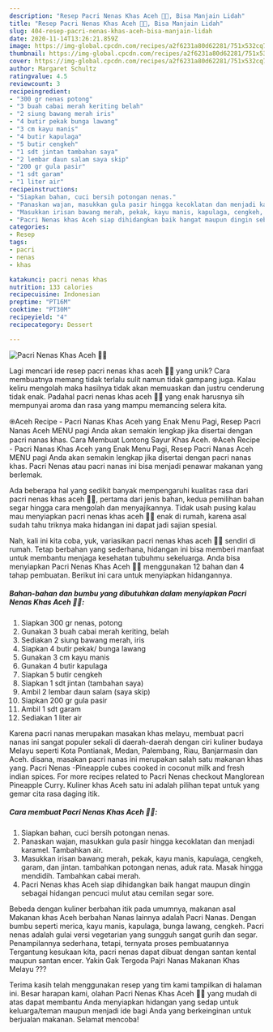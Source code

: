 ```yaml
---
description: "Resep Pacri Nenas Khas Aceh 🍍🍍, Bisa Manjain Lidah"
title: "Resep Pacri Nenas Khas Aceh 🍍🍍, Bisa Manjain Lidah"
slug: 404-resep-pacri-nenas-khas-aceh-bisa-manjain-lidah
date: 2020-11-14T13:26:21.859Z
image: https://img-global.cpcdn.com/recipes/a2f6231a80d62281/751x532cq70/pacri-nenas-khas-aceh-🍍🍍-foto-resep-utama.jpg
thumbnail: https://img-global.cpcdn.com/recipes/a2f6231a80d62281/751x532cq70/pacri-nenas-khas-aceh-🍍🍍-foto-resep-utama.jpg
cover: https://img-global.cpcdn.com/recipes/a2f6231a80d62281/751x532cq70/pacri-nenas-khas-aceh-🍍🍍-foto-resep-utama.jpg
author: Margaret Schultz
ratingvalue: 4.5
reviewcount: 3
recipeingredient:
- "300 gr nenas potong"
- "3 buah cabai merah keriting belah"
- "2 siung bawang merah iris"
- "4 butir pekak bunga lawang"
- "3 cm kayu manis"
- "4 butir kapulaga"
- "5 butir cengkeh"
- "1 sdt jintan tambahan saya"
- "2 lembar daun salam saya skip"
- "200 gr gula pasir"
- "1 sdt garam"
- "1 liter air"
recipeinstructions:
- "Siapkan bahan, cuci bersih potongan nenas."
- "Panaskan wajan, masukkan gula pasir hingga kecoklatan dan menjadi karamel. Tambahkan air."
- "Masukkan irisan bawang merah, pekak, kayu manis, kapulaga, cengkeh, garam, dan jintan. tambahkan potongan nenas, aduk rata. Masak hingga mendidih. Tambahkan cabai merah."
- "Pacri Nenas khas Aceh siap dihidangkan baik hangat maupun dingin sebagai hidangan pencuci mulut atau cemilan segar sore."
categories:
- Resep
tags:
- pacri
- nenas
- khas

katakunci: pacri nenas khas 
nutrition: 133 calories
recipecuisine: Indonesian
preptime: "PT16M"
cooktime: "PT30M"
recipeyield: "4"
recipecategory: Dessert

---
```



![Pacri Nenas Khas Aceh 🍍🍍](https://img-global.cpcdn.com/recipes/a2f6231a80d62281/751x532cq70/pacri-nenas-khas-aceh-🍍🍍-foto-resep-utama.jpg)

Lagi mencari ide resep pacri nenas khas aceh 🍍🍍 yang unik? Cara membuatnya memang tidak terlalu sulit namun tidak gampang juga. Kalau keliru mengolah maka hasilnya tidak akan memuaskan dan justru cenderung tidak enak. Padahal pacri nenas khas aceh 🍍🍍 yang enak harusnya sih mempunyai aroma dan rasa yang mampu memancing selera kita.

֎Aceh Recipe - Pacri Nanas Khas Aceh yang Enak Menu Pagi, Resep Pacri Nanas Aceh MENU pagi Anda akan semakin lengkap jika disertai dengan pacri nanas khas. Cara Membuat Lontong Sayur Khas Aceh. ֎Aceh Recipe - Pacri Nanas Khas Aceh yang Enak Menu Pagi, Resep Pacri Nanas Aceh MENU pagi Anda akan semakin lengkap jika disertai dengan pacri nanas khas. Pacri Nenas atau pacri nanas ini bisa menjadi penawar makanan yang berlemak.

Ada beberapa hal yang sedikit banyak mempengaruhi kualitas rasa dari pacri nenas khas aceh 🍍🍍, pertama dari jenis bahan, kedua pemilihan bahan segar hingga cara mengolah dan menyajikannya. Tidak usah pusing kalau mau menyiapkan pacri nenas khas aceh 🍍🍍 enak di rumah, karena asal sudah tahu triknya maka hidangan ini dapat jadi sajian spesial.


Nah, kali ini kita coba, yuk, variasikan pacri nenas khas aceh 🍍🍍 sendiri di rumah. Tetap berbahan yang sederhana, hidangan ini bisa memberi manfaat untuk membantu menjaga kesehatan tubuhmu sekeluarga. Anda bisa menyiapkan Pacri Nenas Khas Aceh 🍍🍍 menggunakan 12 bahan dan 4 tahap pembuatan. Berikut ini cara untuk menyiapkan hidangannya.

<!--inarticleads1-->

##### Bahan-bahan dan bumbu yang dibutuhkan dalam menyiapkan Pacri Nenas Khas Aceh 🍍🍍:

1. Siapkan 300 gr nenas, potong
1. Gunakan 3 buah cabai merah keriting, belah
1. Sediakan 2 siung bawang merah, iris
1. Siapkan 4 butir pekak/ bunga lawang
1. Gunakan 3 cm kayu manis
1. Gunakan 4 butir kapulaga
1. Siapkan 5 butir cengkeh
1. Siapkan 1 sdt jintan (tambahan saya)
1. Ambil 2 lembar daun salam (saya skip)
1. Siapkan 200 gr gula pasir
1. Ambil 1 sdt garam
1. Sediakan 1 liter air


Karena pacri nanas merupakan masakan khas melayu, membuat pacri nanas ini sangat populer sekali di daerah-daerah dengan ciri kuliner budaya Melayu seperti Kota Pontianak, Medan, Palembang, Riau, Banjarmasin dan Aceh. disana, masakan pacri nanas ini merupakan salah satu makanan khas yang. Pacri Nenas -Pineapple cubes cooked in coconut milk and fresh indian spices. For more recipes related to Pacri Nenas checkout Manglorean Pineapple Curry. Kuliner khas Aceh satu ini adalah pilihan tepat untuk yang gemar cita rasa daging itik. 

<!--inarticleads2-->

##### Cara membuat Pacri Nenas Khas Aceh 🍍🍍:

1. Siapkan bahan, cuci bersih potongan nenas.
1. Panaskan wajan, masukkan gula pasir hingga kecoklatan dan menjadi karamel. Tambahkan air.
1. Masukkan irisan bawang merah, pekak, kayu manis, kapulaga, cengkeh, garam, dan jintan. tambahkan potongan nenas, aduk rata. Masak hingga mendidih. Tambahkan cabai merah.
1. Pacri Nenas khas Aceh siap dihidangkan baik hangat maupun dingin sebagai hidangan pencuci mulut atau cemilan segar sore.


Bebeda dengan kuliner berbahan itik pada umumnya, makanan asal Makanan khas Aceh berbahan Nanas lainnya adalah Pacri Nanas. Dengan bumbu seperti merica, kayu manis, kapulaga, bunga lawang, cengkeh. Pacri nenas adalah gulai versi vegetarian yang sungguh sangat gurih dan segar. Penampilannya sederhana, tetapi, ternyata proses pembuatannya Tergantung kesukaan kita, pacri nenas dapat dibuat dengan santan kental maupun santan encer. Yakin Gak Tergoda Pajri Nanas Makanan Khas Melayu ??? 

Terima kasih telah menggunakan resep yang tim kami tampilkan di halaman ini. Besar harapan kami, olahan Pacri Nenas Khas Aceh 🍍🍍 yang mudah di atas dapat membantu Anda menyiapkan hidangan yang sedap untuk keluarga/teman maupun menjadi ide bagi Anda yang berkeinginan untuk berjualan makanan. Selamat mencoba!
